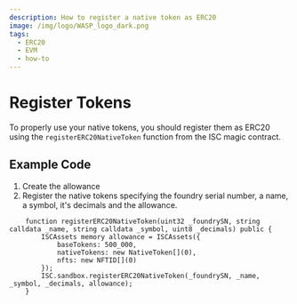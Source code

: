 ```yaml
---
description: How to register a native token as ERC20
image: /img/logo/WASP_logo_dark.png
tags:
  - ERC20
  - EVM
  - how-to
---
```


# Register Tokens

To properly use your native tokens, you should register them as ERC20 using the `registerERC20NativeToken` function from the ISC magic contract.

## Example Code

1. Create the allowance
2. Register the native tokens specifying the foundry serial number, a name, a symbol, it's decimals and the allowance.

```solidity
    function registerERC20NativeToken(uint32 _foundrySN, string calldata _name, string calldata _symbol, uint8 _decimals) public {
        ISCAssets memory allowance = ISCAssets({
            baseTokens: 500_000,
            nativeTokens: new NativeToken[](0),
            nfts: new NFTID[](0)
        });
        ISC.sandbox.registerERC20NativeToken(_foundrySN, _name, _symbol, _decimals, allowance);
    }
```
